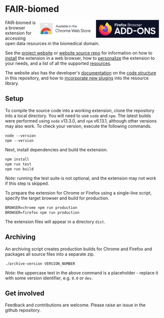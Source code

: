 # FAIR-biomed


<a href="https://addons.mozilla.org/en-GB/firefox/addon/fair-biomed/"><img align="right" src="docs/firefox_addons.png" width="206"></a>

<a href="https://chrome.google.com/webstore/detail/fair-biomed/kaacnnmpcdbebmkbcddpckgpgphhcdhn"><img align="right" src="docs/ChromeWebStore_Badge_v2_206x58.png" width="198"></a>

FAIR-biomed is a browser extension for accessing open data resources in the biomedical domain. 

See the [project website](https://fair-biomed.github.io/intro/) or [website source repo](https://github.com/FAIR-biomed/fair-biomed.github.io) for information on how to [install](https://fair-biomed.github.io/install/) the extension in a web browser, how to [personalize](https://fair-biomed.github.io/personalization/) the extension to your needs, and a list of all the supported [resources](https://fair-biomed.github.io/resources/).

The website also has the developer's [documentation](https://fair-biomed.github.io/documentation/) on the [code structure](https://fair-biomed.github.io/core/) in this repository, and how to [incorporate new plugins](https://fair-biomed.github.io/plugins/) into the resource library. 


## Setup

To compile the source code into a working extension, clone the repository into a local directory. You will need to use `node` and `npm`. The latest builds were performed using `node` v13.3.0, and `npm` v6.13.1, although other versions may also work. To check your version, execute the following commands.

```
node --version
npm --version
``` 

Next, install dependencies and build the extension.

```
npm install
npm run test
npm run build
```

*Note:* running the test suite is not optional, and the extension may not work if this step is skipped.

To prepare the extension for Chrome or Firefox using a single-line script, specify the target browser and build for production.

```
BROWSER=chrome npm run production
BROWSER=firefox npm run production
```

The extension files will appear in a directory `dist`.


## Archiving

An archiving script creates production builds for Chrome and Firefox and packages all source files into a separate zip. 

```
./archive-version VERSION_NUMBER
```

*Note:* the uppercase text in the above command is a placeholder - replace it with some version identifier, e.g. `0.0` or `dev`. 



## Get involved

Feedback and contributions are welcome. Please raise an issue in the github repository.

